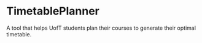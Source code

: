 # TimetablePlanner
A tool that helps UofT students plan their courses to generate their optimal timetable. 
